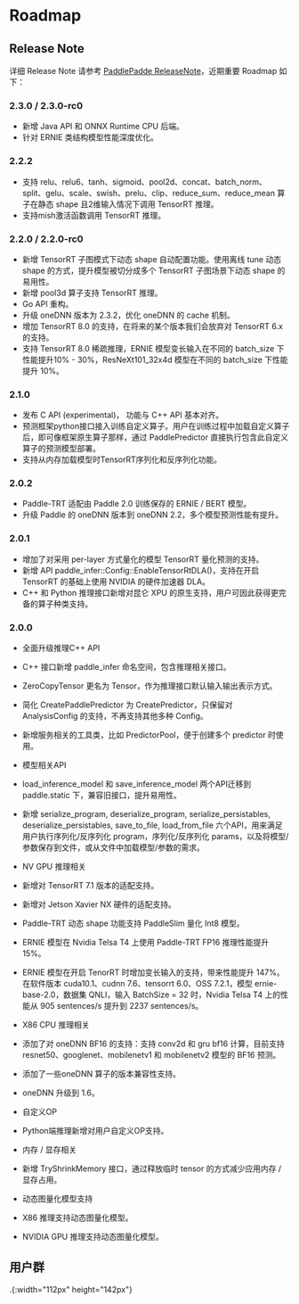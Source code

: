 
# Roadmap

## Release Note

详细 Release Note 请参考 [PaddlePadde ReleaseNote](https://github.com/PaddlePaddle/Paddle/releases)，近期重要 Roadmap 如下：

### 2.3.0 / 2.3.0-rc0

- 新增 Java API 和 ONNX Runtime CPU 后端。
- 针对 ERNIE 类结构模型性能深度优化。

### 2.2.2

- 支持 relu、relu6、tanh、sigmoid、pool2d、concat、batch_norm、split、gelu、scale、swish、prelu、clip、reduce_sum、reduce_mean 算子在静态 shape 且2维输入情况下调用 TensorRT 推理。
- 支持mish激活函数调用 TensorRT 推理。

### 2.2.0 / 2.2.0-rc0

- 新增 TensorRT 子图模式下动态 shape 自动配置功能。使用离线 tune 动态 shape 的方式，提升模型被切分成多个 TensorRT 子图场景下动态 shape 的易用性。
- 新增 pool3d 算子支持 TensorRT 推理。
- Go API 重构。
- 升级 oneDNN 版本为 2.3.2，优化 oneDNN 的 cache 机制。
- 增加 TensorRT 8.0 的支持，在将来的某个版本我们会放弃对 TensorRT 6.x 的支持。
- 支持 TensorRT 8.0 稀疏推理，ERNIE 模型变长输入在不同的 batch_size 下性能提升10% - 30%，ResNeXt101_32x4d 模型在不同的 batch_size 下性能提升 10%。

### 2.1.0

- 发布 C API (experimental)， 功能与 C++ API 基本对齐。
- 预测框架python接口接入训练自定义算子。用户在训练过程中加载自定义算子后，即可像框架原生算子那样，通过 PaddlePredictor 直接执行包含此自定义算子的预测模型部署。
- 支持从内存加载模型时TensorRT序列化和反序列化功能。

### 2.0.2

- Paddle-TRT 适配由 Paddle 2.0 训练保存的 ERNIE / BERT 模型。
- 升级 Paddle 的 oneDNN 版本到 oneDNN 2.2，多个模型预测性能有提升。

### 2.0.1
 
- 增加了对采用 per-layer 方式量化的模型 TensorRT 量化预测的支持。
- 新增 API paddle_infer::Config::EnableTensorRtDLA()，支持在开启 TensorRT 的基础上使用 NVIDIA 的硬件加速器 DLA。
- C++ 和 Python 推理接口新增对昆仑 XPU 的原生支持，用户可因此获得更完备的算子种类支持。

### 2.0.0

- 全面升级推理C++ API
 - C++ 接口新增 paddle_infer 命名空间，包含推理相关接口。
 - ZeroCopyTensor 更名为 Tensor，作为推理接口默认输入输出表示方式。
 - 简化 CreatePaddlePredictor 为 CreatePredictor，只保留对 AnalysisConfig 的支持，不再支持其他多种 Config。
 - 新增服务相关的工具类，比如 PredictorPool，便于创建多个 predictor 时使用。

- 模型相关API
 - load_inference_model 和 save_inference_model 两个API迁移到 paddle.static 下，兼容旧接口，提升易用性。
 - 新增 serialize_program, deserialize_program, serialize_persistables, deserialize_persistables, save_to_file, load_from_file 六个API，用来满足用户执行序列化/反序列化 program，序列化/反序列化 params，以及将模型/参数保存到文件，或从文件中加载模型/参数的需求。

- NV GPU 推理相关
 - 新增对 TensorRT 7.1 版本的适配支持。
 - 新增对 Jetson Xavier NX 硬件的适配支持。
 - Paddle-TRT 动态 shape 功能支持 PaddleSlim 量化 Int8 模型。
 - ERNIE 模型在 Nvidia Telsa T4 上使用 Paddle-TRT FP16 推理性能提升 15%。
 - ERNIE 模型在开启 TenorRT 时增加变长输入的支持，带来性能提升 147%。在软件版本 cuda10.1、cudnn 7.6、tensorrt 6.0、OSS 7.2.1，模型 ernie-base-2.0，数据集 QNLI，输入 BatchSize = 32 时，Nvidia Telsa T4 上的性能从 905 sentences/s 提升到 2237 sentences/s。

- X86 CPU 推理相关
 - 添加了对 oneDNN BF16 的支持：支持 conv2d 和 gru bf16 计算，目前支持 resnet50、googlenet、mobilenetv1 和 mobilenetv2 模型的 BF16 预测。
 - 添加了一些oneDNN 算子的版本兼容性支持。
 - oneDNN 升级到 1.6。

- 自定义OP
 - Python端推理新增对用户自定义OP支持。

- 内存 / 显存相关
 - 新增 TryShrinkMemory 接口，通过释放临时 tensor 的方式减少应用内存 / 显存占用。

- 动态图量化模型支持
 - X86 推理支持动态图量化模型。
 - NVIDIA GPU 推理支持动态图量化模型。

## 用户群

.[](../images/user_qq.png){:width="112px" height="142px"}
